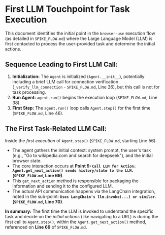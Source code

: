 # First LLM Touchpoint for Task Execution

This document identifies the initial point in the `browser-use` execution flow (as detailed in `SPIKE_FLOW.md`) where the Large Language Model (LLM) is first contacted to process the user-provided task and determine the initial actions.

## Sequence Leading to First LLM Call:

1.  **Initialization:** The `Agent` is initialized (`Agent.__init__`), potentially including a brief LLM call for connection verification (`_verify_llm_connection` - `SPIKE_FLOW.md`, Line 26), but this call is not for task processing.
2.  **Run Agent:** `agent.run()` begins the execution loop (`SPIKE_FLOW.md`, Line 38).
3.  **First Step:** The `agent.run()` loop calls `Agent.step()` for the first time (`SPIKE_FLOW.md`, Line 46).

## The First Task-Related LLM Call:

Inside the *first execution* of `Agent.step()` (`SPIKE_FLOW.md`, starting Line 56):

*   The agent gathers the initial context: system prompt, the user's task (e.g., "Go to wikipedia.com and search for deepseek"), and the initial browser state.
*   The core interaction occurs at **Point 9: `Call LLM for Action: Agent.get_next_action() sends history/state to the LLM.` (`SPIKE_FLOW.md`, Line 69)**.
*   This `get_next_action` method is responsible for packaging the information and sending it to the configured LLM.
*   The actual API communication happens via the LangChain integration, noted in the sub-point: **`Uses LangChain's llm.invoke(...) or similar.` (`SPIKE_FLOW.md`, Line 70)**.

**In summary:** The first time the LLM is invoked to understand the specific task and decide on the *initial actions* (like navigating to a URL) is during the first call to `Agent.step()`, within the `Agent.get_next_action()` method, referenced on **Line 69** of `SPIKE_FLOW.md`. 